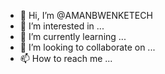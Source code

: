 - 👋 Hi, I’m @AMANBWENKETECH
- 👀 I’m interested in ...
- 🌱 I’m currently learning ...
- 💞️ I’m looking to collaborate on ...
- 📫 How to reach me ...

<!---
AMANBWENKETECH/AMANBWENKETECH is a ✨ special ✨ repository because its `README.md` (this file) appears on your GitHub profile.
You can click the Preview link to take a look at your changes.
--->
